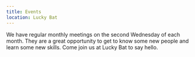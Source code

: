 ```yaml
---
title: Events
location: Lucky Bat
---
```

We have regular monthly meetings on the second Wednesday of each month. They are a great opportunity to get to know some new people and learn some new skills. Come join us at Lucky Bat to say hello.
